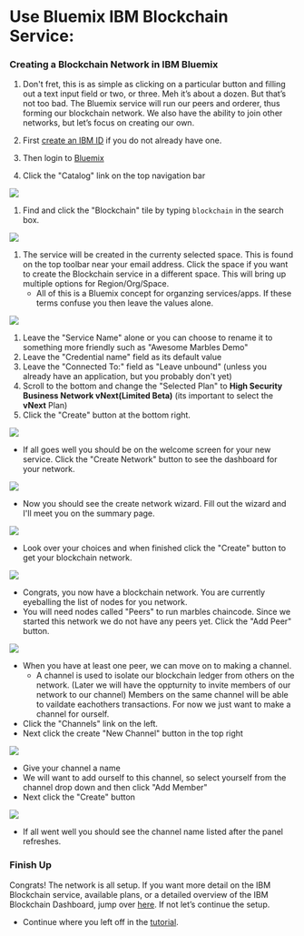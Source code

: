 # Use Bluemix IBM Blockchain Service:

### Creating a Blockchain Network in IBM Bluemix
1. Don't fret, this is as simple as clicking on a particular button and filling out a text input field or two, or three. 
  Meh it’s about a dozen. 
  But that’s not too bad. 
  The Bluemix service will run our peers and orderer, thus forming our blockchain network. 
  We also have the ability to join other networks, but let’s focus on creating our own. 

1. First [create an IBM ID](https://console.ng.bluemix.net/registration/) if you do not already have one.
1. Then login to [Bluemix](https://console.ng.bluemix.net)  
1. Click the "Catalog" link on the top navigation bar

![](/doc_images/bluemix_ibc1.png)

1. Find and click the "Blockchain" tile by typing `blockchain` in the search box.

![](/doc_images/bluemix_ibc2.png)

1. The service will be created in the currenty selected space. This is found on the top toolbar near your email address. Click the space if you want to create the Blockchain service in a different space. This will bring up multiple options for Region/Org/Space.
    - All of this is a Bluemix concept for organzing services/apps. If these terms confuse you then leave the values alone.

![](/doc_images/bluemix_ibc3.png)

1. Leave the "Service Name" alone or you can choose to rename it to something more friendly such as "Awesome Marbles Demo"
1. Leave the "Credential name" field as its default value
1. Leave the "Connected To:" field as "Leave unbound" (unless you already have an application, but you probably don't yet)
1. Scroll to the bottom and change the "Selected Plan" to **High Security Business Network vNext(Limited Beta)** (its important to select the **vNext** Plan)
1. Click the "Create" button at the bottom right.

![](/doc_images/1-welcome.PNG)

<a name ="get_credentials" ></a> 
- If all goes well you should be on the welcome screen for your new service. Click the "Create Network" button to see the dashboard for your network. 

![](/doc_images/2-create-wizard.PNG)

- Now you should see the create network wizard. Fill out the wizard and I'll meet you on the summary page.

![](/doc_images/3-create-summary.PNG)

- Look over your choices and when finished click the "Create" button to get your blockchain network.

![](/doc_images/4-resources-no-peers.PNG)

- Congrats, you now have a blockchain network. You are currently eyeballing the list of nodes for you network. 
- You will need nodes called "Peers" to run marbles chaincode.  Since we started this network we do not have any peers yet. Click the "Add Peer" button. 

![](/doc_images/5-after-added-peer.PNG)

- When you have at least one peer, we can move on to making a channel. 
    - A channel is used to isolate our blockchain ledger from others on the network.  (Later we will have the oppturnity to invite members of our network to our channel) Members on the same channel will be able to vaildate eachothers transactions. For now we just want to make a channel for ourself.
- Click the "Channels" link on the left.
- Next click the create "New Channel" button in the top right

![](/doc_images/7-create-channel.PNG)

- Give your channel a name
- We will want to add ourself to this channel, so select yourself from the channel drop down and then click "Add Member"
- Next click the "Create" button

![](/doc_images/8-created-channel.PNG)

- If all went well you should see the channel name listed after the panel refreshes.

### Finish Up
Congrats! The network is all setup. If you want more detail on the IBM Blockchain service, available plans, or a detailed overview of the IBM Blockchain Dashboard, jump over [here](https://console.ng.bluemix.net/docs/services/blockchain/index.html?pos=2). If not let’s continue the setup. 

- Continue where you left off in the [tutorial](./tutorial_start_here.md#installchaincode).
